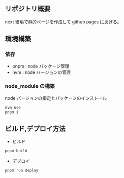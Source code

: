 ## リポジトリ概要

next 環境で静的ページを作成して github pages にあげる。

## 環境構築

### 依存

- pnpm : node パッケージ管理
- nvm : node バージョンの管理

### node_module の構築

node バージョンの指定とパッケージのインストール

```sh
nvm use
pnpm i
```

## ビルド,デプロイ方法

- ビルド

```sh
pnpm build
```

- デプロイ

```
pnpm run deploy
```
